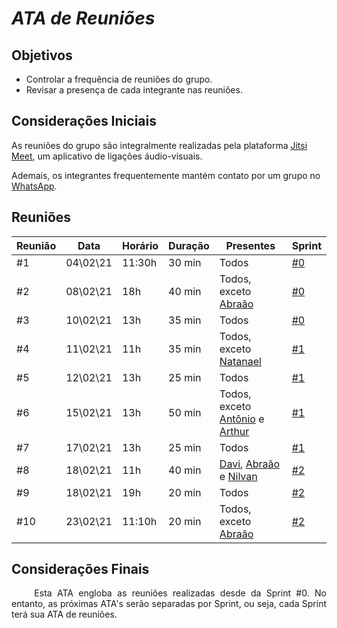# *ATA de Reuniões*

## Objetivos
* Controlar a frequência de reuniões do grupo.
* Revisar a presença de cada integrante nas reuniões.

## Considerações Iniciais
  As reuniões do grupo são integralmente realizadas pela plataforma [Jitsi Meet](https://meet.jit.si/), um aplicativo de ligações áudio-visuais. 
  
  Ademais, os integrantes frequentemente mantém contato por um grupo no [WhatsApp](https://www.whatsapp.com/).


## Reuniões 
| Reunião | Data | Horário | Duração | Presentes | Sprint |
| --- | ---- | ----- | ------- | ------- | --- |
| #1 | 04\02\21 | 11:30h | 30 min | Todos | [#0](https://github.com/fga-eps-mds/MDS-2020-2-G7/blob/main/docs/sprints/planning/sprint_0.md) |
| #2 | 08\02\21 | 18h | 40 min | Todos, exceto [Abraão](https://github.com/Abraao1231) | [#0](https://github.com/fga-eps-mds/MDS-2020-2-G7/blob/main/docs/sprints/planning/sprint_0.md) |
| #3 | 10\02\21 | 13h | 35 min | Todos | [#0](https://github.com/fga-eps-mds/MDS-2020-2-G7/blob/main/docs/sprints/planning/sprint_0.md) |
| #4 | 11\02\21 | 11h | 35 min | Todos, exceto [Natanael](https://github.com/fernandes-natanael) | [#1](https://github.com/fga-eps-mds/MDS-2020-2-G7/blob/main/docs/sprints/planning/sprint_1.md) |
| #5 | 12\02\21 | 13h | 25 min | Todos | [#1](https://github.com/fga-eps-mds/MDS-2020-2-G7/blob/main/docs/sprints/planning/sprint_1.md) |
| #6 | 15\02\21 | 13h | 50 min | Todos, exceto [Antônio](https://github.com/antoniotoineto) e [Arthur](https://github.com/art1505) | [#1](https://github.com/fga-eps-mds/MDS-2020-2-G7/blob/main/docs/sprints/planning/sprint_1.md) |
| #7 | 17\02\21 | 13h | 25 min | Todos | [#1](https://github.com/fga-eps-mds/MDS-2020-2-G7/blob/main/docs/sprints/planning/sprint_1.md) |
| #8 | 18\02\21 | 11h | 40 min | [Davi](https://github.com/DaviMatheus), [Abraão](https://github.com/Abraao1231) e [Nilvan](https://github.com/juninhigh) | [#2](https://github.com/fga-eps-mds/MDS-2020-2-G7/blob/main/docs/sprints/planning/sprint_2.md) |
| #9 | 18\02\21 | 19h | 20 min | Todos | [#2](https://github.com/fga-eps-mds/MDS-2020-2-G7/blob/main/docs/sprints/planning/sprint_2.md) |
| #10 | 23\02\21 | 11:10h | 20 min | Todos, exceto [Abraão](https://github.com/Abraao1231) | [#2](https://github.com/fga-eps-mds/MDS-2020-2-G7/blob/main/docs/sprints/planning/sprint_2.md) |

## Considerações Finais
<p align="justify"> &emsp;&emsp; Esta ATA engloba as reuniões realizadas desde da Sprint #0. No entanto, as próximas ATA's serão separadas por Sprint, ou seja, cada Sprint terá sua ATA de reuniões.
